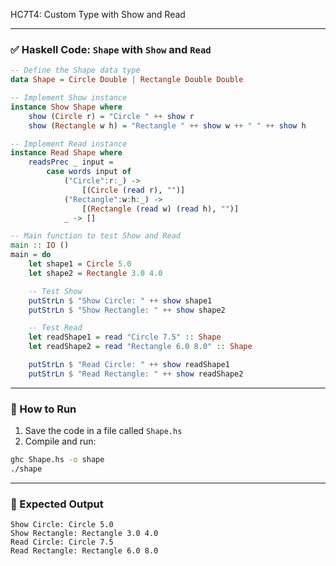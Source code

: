 HC7T4: Custom Type with Show and Read

---

### ✅ Haskell Code: `Shape` with `Show` and `Read`

```haskell
-- Define the Shape data type
data Shape = Circle Double | Rectangle Double Double

-- Implement Show instance
instance Show Shape where
    show (Circle r) = "Circle " ++ show r
    show (Rectangle w h) = "Rectangle " ++ show w ++ " " ++ show h

-- Implement Read instance
instance Read Shape where
    readsPrec _ input = 
        case words input of
            ("Circle":r:_) ->
                [(Circle (read r), "")]
            ("Rectangle":w:h:_) ->
                [(Rectangle (read w) (read h), "")]
            _ -> []

-- Main function to test Show and Read
main :: IO ()
main = do
    let shape1 = Circle 5.0
    let shape2 = Rectangle 3.0 4.0

    -- Test Show
    putStrLn $ "Show Circle: " ++ show shape1
    putStrLn $ "Show Rectangle: " ++ show shape2

    -- Test Read
    let readShape1 = read "Circle 7.5" :: Shape
    let readShape2 = read "Rectangle 6.0 8.0" :: Shape

    putStrLn $ "Read Circle: " ++ show readShape1
    putStrLn $ "Read Rectangle: " ++ show readShape2
```

---

### 🏃 How to Run

1. Save the code in a file called `Shape.hs`
2. Compile and run:

```bash
ghc Shape.hs -o shape
./shape
```

---

### 🧾 Expected Output

```
Show Circle: Circle 5.0
Show Rectangle: Rectangle 3.0 4.0
Read Circle: Circle 7.5
Read Rectangle: Rectangle 6.0 8.0
```
